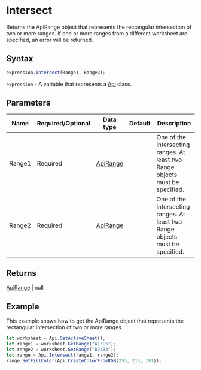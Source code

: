 # Intersect

Returns the ApiRange object that represents the rectangular intersection of two or more ranges. If one or more ranges from a different worksheet are specified, an error will be returned.

## Syntax

```javascript
expression.Intersect(Range1, Range2);
```

`expression` - A variable that represents a [Api](../Api.md) class.

## Parameters

| **Name** | **Required/Optional** | **Data type** | **Default** | **Description** |
| ------------- | ------------- | ------------- | ------------- | ------------- |
| Range1 | Required | [ApiRange](../../ApiRange/ApiRange.md) |  | One of the intersecting ranges. At least two Range objects must be specified. |
| Range2 | Required | [ApiRange](../../ApiRange/ApiRange.md) |  | One of the intersecting ranges. At least two Range objects must be specified. |

## Returns

[ApiRange](../../ApiRange/ApiRange.md) \| null

## Example

This example shows how to get the ApiRange object that represents the rectangular intersection of two or more ranges.

```javascript editor-xlsx
let worksheet = Api.GetActiveSheet();
let range1 = worksheet.GetRange("A1:C5");
let range2 = worksheet.GetRange("B2:B4");
let range = Api.Intersect(range1, range2);
range.SetFillColor(Api.CreateColorFromRGB(255, 213, 191));
```
